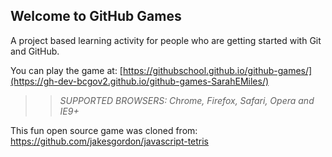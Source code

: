 ## Welcome to GitHub Games

A project based learning activity for people who are getting started with Git and GitHub.

You can play the game at: [https://githubschool.github.io/github-games/](https://gh-dev-bcgov2.github.io/github-games-SarahEMiles/)

>> _*SUPPORTED BROWSERS*: Chrome, Firefox, Safari, Opera and IE9+_

This fun open source game was cloned from: https://github.com/jakesgordon/javascript-tetris
